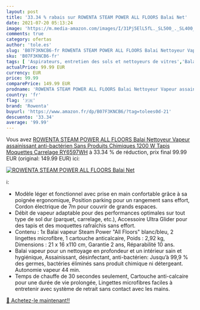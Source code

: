 ```yaml
---
layout: post
title: '33.34 % rabais sur ROWENTA STEAM POWER ALL FLOORS Balai Net'
date: 2021-07-20 05:13:24
image: 'https://m.media-amazon.com/images/I/31Pj5ElL5fL._SL500_._SL400_.jpg'
comments: true
category: ofertas
author: 'tole.es'
slug: 'B07F3KNCB6-fr ROWENTA STEAM POWER ALL FLOORS Balai Nettoyeur Vapeur...'
sku: 'B07F3KNCB6-fr'
tags: [ 'Aspirateurs, entretien des sols et nettoyeurs de vitres','Balais vapeur','Cuisine et Maison','Nettoyeurs Vapeur et Polisseuses sol','rowenta', ]
actualPrice: 99.99 EUR
currency: EUR
price: 99.99
comparePrice: 149.99 EUR
prodname: 'ROWENTA STEAM POWER ALL FLOORS Balai Nettoyeur Vapeur assainissant anti-bactérien  Sans Produits Chimiques  1200 W  Tapis  Moquettes  Carrelage RY6597WH'
country: 'fr'
flag: '🇫🇷'
brand: 'Rowenta'
buyurl: 'https://www.amazon.fr/dp/B07F3KNCB6/?tag=tolees0d-21'
descuento: '33.34'
average: '99.99'
---
```


Vous avez [ROWENTA STEAM POWER ALL FLOORS Balai Nettoyeur Vapeur assainissant anti-bactérien  Sans Produits Chimiques  1200 W  Tapis  Moquettes  Carrelage RY6597WH](https://www.amazon.fr/dp/B07F3KNCB6/?tag=tolees0d-21)  à  33.34 % de réduction, prix final  99.99 EUR (original: 149.99 EUR) ici:

[![ROWENTA STEAM POWER ALL FLOORS Balai Net](https://m.media-amazon.com/images/I/31Pj5ElL5fL._SL500_._SL400_.jpg)](https://www.amazon.fr/dp/B07F3KNCB6/?tag=tolees0d-21)

ℹ️:

- Modèle léger et fonctionnel avec prise en main confortable grâce à sa poignée ergonomique, Position parking pour un rangement sans effort, Cordon électrique de 7m pour couvrir de grands espaces.
- Débit de vapeur adaptable pour des performances optimales sur tout type de sol dur (parquet, carrelage, etc.), Accessoire Ultra Glider pour des tapis et des moquettes rafraîchis sans effort.
- Contenu : 1x Balai vapeur Steam Power "All Floors" blanc/bleu, 2 lingettes microfibre, 1 cartouche anticalcaire, Poids : 2,92 kg, Dimensions : 21 x 16 x110 cm, Garantie 2 ans, Réparabilité 10 ans.
- Balai vapeur pour un nettoyage en profondeur et un intérieur sain et hygiénique, Assainissant, désinfectant, anti-bactérien: Jusqu’à 99,9 % des germes, bactéries éliminés sans produit chimique ni détergeant. Autonomie vapeur 44 min.
- Temps de chauffe de 30 secondes seulement, Cartouche anti-calcaire pour une durée de vie prolongée, Lingettes microfibres faciles à entretenir avec système de retrait sans contact avec les mains.

[🛒 Achetez-le maintenant!!](https://www.amazon.fr/dp/B07F3KNCB6/?tag=tolees0d-21)
